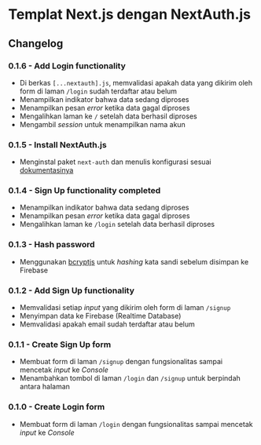 # Templat Next.js dengan NextAuth.js

## Changelog

### 0.1.6 - Add Login functionality

- Di berkas `[...nextauth].js`, memvalidasi apakah data yang dikirim oleh form di laman `/login` sudah terdaftar atau belum
- Menampilkan indikator bahwa data sedang diproses
- Menampilkan pesan _error_ ketika data gagal diproses
- Mengalihkan laman ke `/` setelah data berhasil diproses
- Mengambil _session_ untuk menampilkan nama akun

### 0.1.5 - Install NextAuth.js

- Menginstal paket `next-auth` dan menulis konfigurasi sesuai [dokumentasinya](https://next-auth.js.org/getting-started/example)

### 0.1.4 - Sign Up functionality completed

- Menampilkan indikator bahwa data sedang diproses
- Menampilkan pesan _error_ ketika data gagal diproses
- Mengalihkan laman ke `/login` setelah data berhasil diproses

### 0.1.3 - Hash password

- Menggunakan [bcryptjs](https://www.npmjs.com/package/bcryptjs) untuk _hashing_ kata sandi sebelum disimpan ke Firebase

### 0.1.2 - Add Sign Up functionality

- Memvalidasi setiap _input_ yang dikirim oleh form di laman `/signup`
- Menyimpan data ke Firebase (Realtime Database)
- Memvalidasi apakah email sudah terdaftar atau belum

### 0.1.1 - Create Sign Up form

- Membuat form di laman `/signup` dengan fungsionalitas sampai mencetak _input_ ke _Console_
- Menambahkan tombol di laman `/login` dan `/signup` untuk berpindah antara halaman

### 0.1.0 - Create Login form

- Membuat form di laman `/login` dengan fungsionalitas sampai mencetak _input_ ke _Console_
